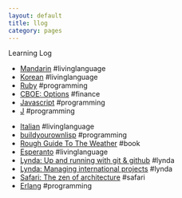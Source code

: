 ```yaml
---
layout: default
title: llog
category: pages
---
```


Learning Log

   * [Mandarin](mandarin.html) #livinglanguage
   * [Korean](korean.html) #livinglanguage
   * [Ruby](ruby.html) #programming
   * [CBOE: Options](cboe.html) #finance
   * [Javascript](javascript.html) #programming
   * [J](j.html) #programming
<!--   * [Coursera: Financial Engineering and Risk Management Part I](fineng_riskmgmt_1.html) #finance -->
   * [Italian](italian.html) #livinglanguage
   * [buildyourownlisp](buildyourownlisp.html) #programming
   * [Rough Guide To The Weather](book_rough-guide-to-the-weather.html) #book
   * [Esperanto](esperanto.html) #livinglanguage
   * [Lynda: Up and running with git & github](lynda-up_and_running_with_git_and_github.html) #lynda
   * [Lynda: Managing international projects](lynda-managing_international_projects.html) #lynda
   * [Safari: The zen of architecture](safari-the_zen_of_architecture.html) #safari
   * [Erlang](erlang.html) #programming
